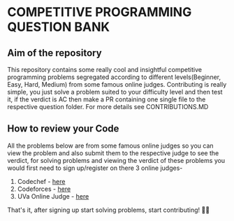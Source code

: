 # COMPETITIVE PROGRAMMING QUESTION BANK

## Aim of the repository 
This repository contains some really cool and insightful competitive programming problems segregated according to different levels(Beginner, Easy, Hard, Medium) from some famous online judges. Contributing is really simple, you just solve a problem suited to your difficulty level and then test it, if the verdict is AC then make a PR containing one single file to the respective question folder. For more details see CONTRIBUTIONS.MD


## How to review your Code
All the problems below are from some famous online judges so you can view the problem and also submit them to the respective judge to see the verdict, for solving problems and viewing the verdict of these problems you would first need to sign up/register on  there 3 online judges- 
1. Codechef - [here](https://www.codechef.com/)
2. Codeforces - [here](http://codeforces.com/)
3. UVa Online Judge - [here](https://onlinejudge.org/)


That's it, after signing up start solving problems, start contributing! 🎉🎉

